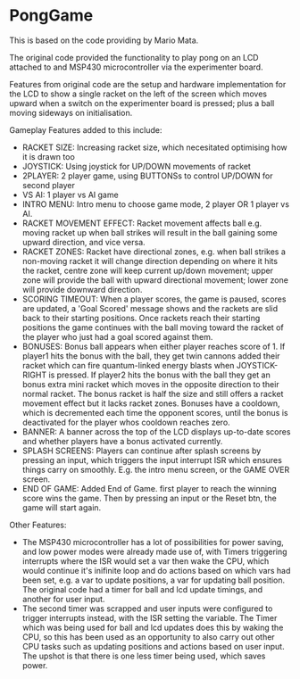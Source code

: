 # PongGame

This is based on the code providing by Mario Mata. 

The original code provided the functionality to play pong on an LCD attached
to and MSP430 microcontroller via the experimenter board. 

Features from original code are the setup and hardware implementation for 
the LCD to show a single racket on the left of the screen which moves upward
when a switch on the experimenter board is pressed; plus a ball 
moving sideways on initialisation. 

Gameplay Features added to this include: 
- RACKET SIZE: Increasing racket size, which necesitated optimising how it is drawn too
- JOYSTICK: Using joystick for UP/DOWN movements of racket
- 2PLAYER: 2 player game, using BUTTONSs to control UP/DOWN for second player
- VS AI: 1 player vs AI game
- INTRO MENU: Intro menu to choose game mode, 2 player OR 1 player vs AI. 
- RACKET MOVEMENT EFFECT: Racket movement affects ball e.g. moving racket up when ball strikes will
  result in the ball gaining some upward direction, and vice versa. 
- RACKET ZONES: Racket have directional zones, e.g. when ball strikes a non-moving racket
  it will change direction depending on where it hits the racket, centre 
  zone will keep current up/down movement; upper zone will provide the ball
  with upward directional movement; lower zone will provide downward direction. 
- SCORING TIMEOUT: When a player scores, the game is paused, scores are updated, a 'Goal Scored' 
  message shows and the rackets are slid back to their starting positions. 
  Once rackets reach their starting positions the game continues with the ball 
  moving toward the racket of the player who just had a goal scored against them. 
- BONUSES: Bonus ball appears when either player reaches score of 1. 
  If player1 hits the bonus with the ball, they get twin cannons added their racket which can fire 
  quantum-linked energy blasts when JOYSTICK-RIGHT is pressed. 
  If player2 hits the bonus with the ball they get an bonus extra mini racket which moves in the opposite 
  direction to their normal racket. The bonus racket is half the size and still offers a racket 
  movement effect but it lacks racket zones. 
  Bonuses have a cooldown, which is decremented each time the opponent scores, until the bonus is 
  deactivated for the player whos cooldown reaches zero. 
- BANNER: A banner across the top of the LCD displays up-to-date scores and whether
  players have a bonus activated currently. 
- SPLASH SCREENS: Players can continue after splash screens by pressing an input, which 
  triggers the input interrupt ISR which ensures things carry on smoothly.
  E.g. the intro menu screen, or the GAME OVER screen. 
- END OF GAME: Added End of Game. first player to reach the winning score wins the game. 
  Then by pressing an input or the Reset btn, the game will start again. 


Other Features: 
- The MSP430 microcontroller has a lot of possibilities for power saving, and
  low power modes were already made use of, with Timers triggering interrupts 
  where the ISR would set a var then wake the CPU, which would continue it's 
  inifinite loop and do actions based on which vars had been set, e.g. a var 
  to update positions, a var for updating ball position. The original code 
  had a timer for ball and lcd update timings, and another for user input. 
- The second timer was scrapped and user inputs were configured to trigger 
  interrupts instead, with the ISR setting the variable. 
  The Timer which was being used for ball and lcd updates does this by waking 
  the CPU, so this has been used as an opportunity to also carry out other CPU 
  tasks such as updating positions and actions based on user input. The upshot 
  is that there is one less timer being used, which saves power. 
